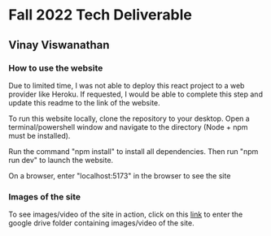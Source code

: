 # Fall 2022 Tech Deliverable

## Vinay Viswanathan

### How to use the website

Due to limited time, I was not able to deploy this react project to a web provider like Heroku. If requested, I would be able to complete this step and update this readme to the link of the website.

To run this website locally, clone the repository to your desktop. Open a terminal/powershell window and navigate to the directory (Node + npm must be installed).

Run the command "npm install" to install all dependencies. Then run "npm run dev" to launch the website.

On a browser, enter "localhost:5173" in the browser to see the site

### Images of the site

To see images/video of the site in action, click on this [link](#) to enter the google drive folder containing images/video of the site.
